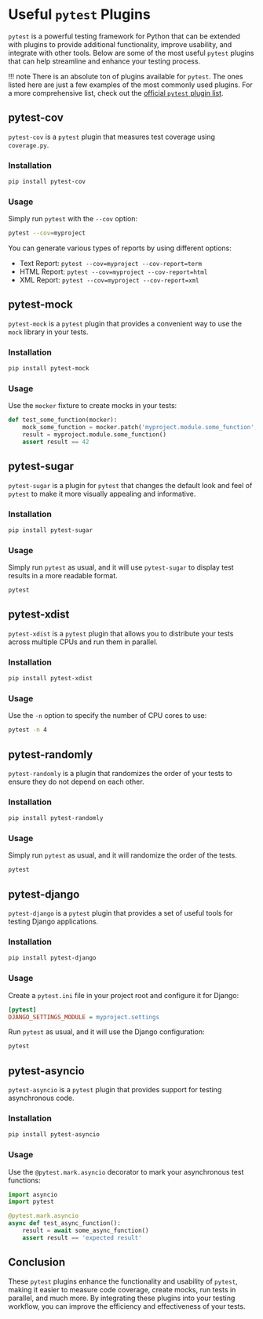 # Useful `pytest` Plugins

`pytest` is a powerful testing framework for Python that can be extended with plugins to provide additional functionality, improve usability, and integrate with other tools. Below are some of the most useful `pytest` plugins that can help streamline and enhance your testing process.

!!! note
    There is an absolute ton of plugins available for `pytest`. The ones listed here are just a few examples of the most commonly used plugins. For a more comprehensive list, check out the [official `pytest` plugin list](https://docs.pytest.org/en/stable/reference/plugin_list.html).

## pytest-cov

`pytest-cov` is a `pytest` plugin that measures test coverage using `coverage.py`.

### Installation

```bash
pip install pytest-cov
```

### Usage

Simply run `pytest` with the `--cov` option:

```bash
pytest --cov=myproject
```

You can generate various types of reports by using different options:

- Text Report: `pytest --cov=myproject --cov-report=term`
- HTML Report: `pytest --cov=myproject --cov-report=html`
- XML Report: `pytest --cov=myproject --cov-report=xml`

## pytest-mock

`pytest-mock` is a `pytest` plugin that provides a convenient way to use the `mock` library in your tests.

### Installation

```bash
pip install pytest-mock
```

### Usage

Use the `mocker` fixture to create mocks in your tests:

```python
def test_some_function(mocker):
    mock_some_function = mocker.patch('myproject.module.some_function', return_value=42)
    result = myproject.module.some_function()
    assert result == 42
```

## pytest-sugar

`pytest-sugar` is a plugin for `pytest` that changes the default look and feel of `pytest` to make it more visually appealing and informative.

### Installation

```bash
pip install pytest-sugar
```

### Usage

Simply run `pytest` as usual, and it will use `pytest-sugar` to display test results in a more readable format.

```bash
pytest
```

## pytest-xdist

`pytest-xdist` is a `pytest` plugin that allows you to distribute your tests across multiple CPUs and run them in parallel.

### Installation

```bash
pip install pytest-xdist
```

### Usage

Use the `-n` option to specify the number of CPU cores to use:

```bash
pytest -n 4
```

## pytest-randomly

`pytest-randomly` is a plugin that randomizes the order of your tests to ensure they do not depend on each other.

### Installation

```bash
pip install pytest-randomly
```

### Usage

Simply run `pytest` as usual, and it will randomize the order of the tests.

```bash
pytest
```

## pytest-django

`pytest-django` is a `pytest` plugin that provides a set of useful tools for testing Django applications.

### Installation

```bash
pip install pytest-django
```

### Usage

Create a `pytest.ini` file in your project root and configure it for Django:

```ini
[pytest]
DJANGO_SETTINGS_MODULE = myproject.settings
```

Run `pytest` as usual, and it will use the Django configuration:

```bash
pytest
```

## pytest-asyncio

`pytest-asyncio` is a `pytest` plugin that provides support for testing asynchronous code.

### Installation

```bash
pip install pytest-asyncio
```

### Usage

Use the `@pytest.mark.asyncio` decorator to mark your asynchronous test functions:

```python
import asyncio
import pytest

@pytest.mark.asyncio
async def test_async_function():
    result = await some_async_function()
    assert result == 'expected result'
```

## Conclusion

These `pytest` plugins enhance the functionality and usability of `pytest`, making it easier to measure code coverage, create mocks, run tests in parallel, and much more. By integrating these plugins into your testing workflow, you can improve the efficiency and effectiveness of your tests.
